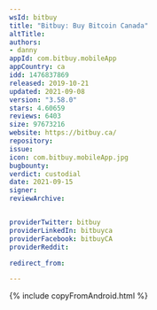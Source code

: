 ```yaml
---
wsId: bitbuy
title: "Bitbuy: Buy Bitcoin Canada"
altTitle: 
authors:
- danny
appId: com.bitbuy.mobileApp
appCountry: ca
idd: 1476837869
released: 2019-10-21
updated: 2021-09-08
version: "3.58.0"
stars: 4.60659
reviews: 6403
size: 97673216
website: https://bitbuy.ca/
repository: 
issue: 
icon: com.bitbuy.mobileApp.jpg
bugbounty: 
verdict: custodial
date: 2021-09-15
signer: 
reviewArchive:


providerTwitter: bitbuy
providerLinkedIn: bitbuyca
providerFacebook: bitbuyCA
providerReddit: 

redirect_from:

---
```


 {% include copyFromAndroid.html %}
